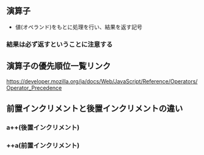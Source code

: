 ## 演算子

- 値(オペランド)をもとに処理を行い、結果を返す記号
### 結果は必ず返すということに注意する

## 演算子の優先順位一覧リンク
https://developer.mozilla.org/ja/docs/Web/JavaScript/Reference/Operators/Operator_Precedence

## 前置インクリメントと後置インクリメントの違い

### a++(後置インクリメント)

### ++a(前置インクリメント)
